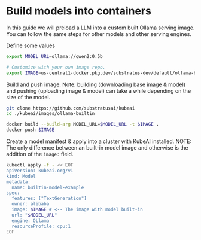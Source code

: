 # Build models into containers

In this guide we will preload a LLM into a custom built Ollama serving image. You can follow the same steps for other models and other serving engines.

Define some values
```bash
export MODEL_URL=ollama://qwen2:0.5b

# Customize with your own image repo.
export IMAGE=us-central1-docker.pkg.dev/substratus-dev/default/ollama-builtin-qwen2-05b:latest
```

Build and push image. Note: building (downloading base image & model) and pushing (uploading image & model) can take a while depending on the size of the model.

```bash
git clone https://github.com/substratusai/kubeai
cd ./kubeai/images/ollama-builtin

docker build --build-arg MODEL_URL=$MODEL_URL -t $IMAGE .
docker push $IMAGE
```

Create a model manifest & apply into a cluster with KubeAI installed. NOTE: The only difference between an built-in model image and otherwise is the addition of the `image:` field.

```bash
kubectl apply -f - << EOF
apiVersion: kubeai.org/v1
kind: Model
metadata:
  name: builtin-model-example
spec:
  features: ["TextGeneration"]
  owner: alibaba
  image: $IMAGE # <-- The image with model built-in
  url: "$MODEL_URL"
  engine: OLlama
  resourceProfile: cpu:1
EOF
```
